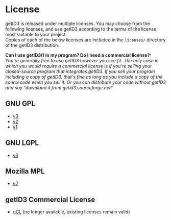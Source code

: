 License
=======

getID3 is released under multiple licenses. You may choose from the following licenses, and use getID3 according to the terms of the license most suitable to your project.  
Copies of each of the below licenses are included in the `licenses/` directory of the getID3 distribution.  

__Can I use getID3() in my program? Do I need a commercial license?:__
  _You're generally free to use getID3 however you see fit. The only case in which you would require a commercial license is if you're selling your closed-source program that integrates getID3. If you sell your program including a copy of getID3, that's fine as long as you include a copy of the sourcecode when you sell it. Or you can distribute your code without getID3 and say "download it from getid3.sourceforge.net"_  


GNU GPL
-------
* [v3](https://gnu.org/licenses/gpl.html)
* [v2](https://gnu.org/licenses/old-licenses/gpl-2.0.html)
* [v1](https://gnu.org/licenses/old-licenses/gpl-1.0.html)

GNU LGPL
--------
* [v3](https://gnu.org/licenses/lgpl.html)

Mozilla MPL
-----------
* [v2](http://www.mozilla.org/MPL/2.0/)

getID3 Commercial License
-------------------------
* [gCL](http://getid3.org/#gCL) (no longer available, existing licenses remain valid)
